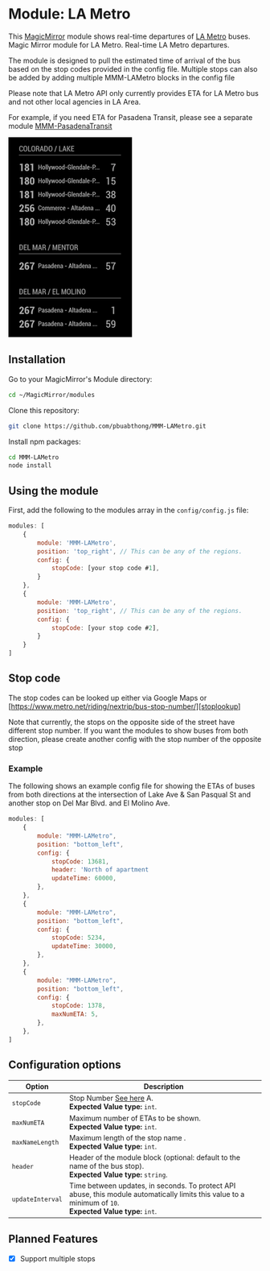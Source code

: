 # Module: LA Metro

This [MagicMirror][mm] module shows real-time departures of [LA Metro][lametro] buses. 
Magic Mirror module for LA Metro. Real-time LA Metro departures.

The module is designed to pull the estimated time of arrival of the bus based on the stop codes provided in the config file. 
Multiple stops can also be added by adding multiple MMM-LAMetro blocks in the config file

Please note that LA Metro API only currently provides ETA for LA Metro bus and
not other local agencies in LA Area.

For example, if you need ETA for Pasadena Transit, please see a separate module
[MMM-PasadenaTransit](githubPasadena)

![Screenshot of MMM-LAMetro](screenshots/Screenshot.png)

## Installation

Go to your MagicMirror's Module directory: 
```bash
cd ~/MagicMirror/modules
```
Clone this repository:
```bash
git clone https://github.com/pbuabthong/MMM-LAMetro.git
```
Install npm packages:
```bash
cd MMM-LAMetro
node install
```

## Using the module

First, add the following to the modules array in the `config/config.js` file: 
```js
modules: [
    {
        module: 'MMM-LAMetro',
        position: 'top_right', // This can be any of the regions.
        config: {
            stopCode: [your stop code #1],
        }
    }, 
    {
        module: 'MMM-LAMetro',
        position: 'top_right', // This can be any of the regions.
        config: {
            stopCode: [your stop code #2],
        }
    }
]
```

## Stop code
The stop codes can be looked up either via Google Maps or [https://www.metro.net/riding/nextrip/bus-stop-number/][stoplookup]

Note that currently, the stops on the opposite side of the street have different stop number. 
If you want the modules to show buses from both direction, please create another config 
with the stop number of the opposite stop

### Example
The following shows an example config file for showing the ETAs of buses from both directions 
at the intersection of Lake Ave & San Pasqual St and another stop on Del Mar
Blvd. and El Molino Ave.
```js
modules: [
    {
        module: "MMM-LAMetro",
        position: "bottom_left",
        config: {
            stopCode: 13681,
            header: 'North of apartment
            updateTime: 60000, 
        },
    },
    {
        module: "MMM-LAMetro",
        position: "bottom_left",
        config: {
            stopCode: 5234,
            updateTime: 30000, 
        },
    },
    {
        module: "MMM-LAMetro",
        position: "bottom_left",
        config: {
            stopCode: 1378,
            maxNumETA: 5,
        },
    },
]
```

## Configuration options
Option|Description
------|-----------
`stopCode`|Stop Number [See here][stoplookup] A.<br/>**Expected Value type:** `int`.
`maxNumETA`|Maximum number of ETAs to be shown.<br/>**Expected Value type:** `int`.
`maxNameLength`|Maximum length of the stop name .<br/>**Expected Value type:** `int`.
`header`|Header of the module block (optional: default to the name of the bus stop).<br/>**Expected Value type:** `string`.
`updateInterval`|Time between updates, in seconds. To protect API abuse, this module automatically limits this value to a minimum of `10`.<br/>**Expected Value type:** `int`.

## Planned Features
- [x] Support multiple stops

[mm]: https://github.com/MichMich/MagicMirror
[githubPasadena]: https://github.com/pbuabthong/MMM-PasadenaTransit
[lametro]: https://www.metro.net/
[stoplookup]: https://www.metro.net/riding/nextrip/bus-stop-number/

